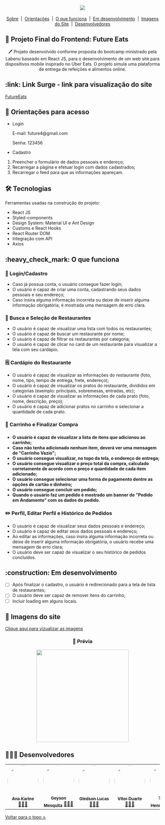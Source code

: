 <h1 id= "top" align="center"><img src="https://user-images.githubusercontent.com/94838711/159172619-1380f7fe-63a9-4756-ab53-fe4a4224695f.png" />
</h1>

<p align="center">
  <a href="#sobre">Sobre</a> &#xa0;|&#xa0; 
  <a href="#orientar">Orientações</a> &#xa0;|&#xa0; 
  <a href="#funciona">O que funciona</a> &#xa0;|&#xa0;
  <a href="#pendente">Em desenvolvimento</a> &#xa0;|&#xa0;
  <a href="#imagens">Imagens do Site</a>  &#xa0;|&#xa0;
  <a href="#desenvolvedores">Desenvolvedores</a> 
</p>

<h2 id="sobre">🍔 Projeto Final do Frontend: Future Eats </h2>

<p align="center">🖊️ Projeto desenvolvido conforme proposta do bootcamp ministrado pela Labenu baseado em React JS, para o desenvolvimento de um web site para dispositivos mobile inspirado no Uber Eats. O projeto simula uma plataforma de entrega de refeições e alimentos online. </p>

<h2 id="link">:link: Link Surge - link para visualização do site</h2>
 <a href="https://futureeats-lebefood4.surge.sh/">FutureEats</a>
 
 <h2 id="orientar">🚨 Orientações para acesso</h2>
 
* Login
  <p>E-mail: future4@gmail.com</p>
  <p>Senha: 123456</p>

* Cadastro

1. Preencher o formulário de dados pessoais e endereço;
2. Recarregar a página e efetuar login com dados cadastrados;
3. Recarregar o feed para que as informações apareçam.

<h2 id="tecnologias"> 🛠 Tecnologias </h2>

Ferramentas usadas na construção do projeto:

* React JS
* Styled-components
* Design System: Material UI e Ant Design
* Customs e React Hooks
* React Router DOM
* Integração com API
* Axios

<h2 id="funciona">:heavy_check_mark: O que funciona</h2>

<h3> 👤 Login/Cadastro</h3>

* Caso já possua conta, o usuário consegue fazer login;
* O usuário é capaz de criar uma conta, cadastrando seus dados pessoais e seu endereço;
* Caso insira alguma informação incorreta ou deixe de inserir alguma informação obrigatória, é mostrada uma mensagem de erro clara.

<h3>🔎 Busca e Seleção de Restaurantes</h3>

* O usuário é capaz de visualizar uma lista com todos os restaurantes;
* O usuário é capaz de buscar um restaurante por nome;
* O usuário é capaz de filtrar os restaurantes por categoria;
* O usuário é capaz de clicar no card de um restaurante para visualizar a tela com seu cardápio.

<h3>🗒️ Cardápio do Restaurante</h3>

* O usuário é capaz de visualizar as informações do restaurante (foto, nome, tipo, tempo de entrega, frete, endereço);
* O usuário é capaz de visualizar os pratos do restaurante, divididos em categorias (exemplo: principais, sobremesas, entradas, etc);
* O usuário é capaz de visualizar as informações de cada prato (foto, nome, descrição, preço);
* O usuário é capaz de adicionar pratos no carrinho e selecionar a quantidade de cada prato.

<h3>🛒 Carrinho e Finalizar Compra<h3> 

<h4>
  
* O usuário é capaz de visualizar a lista de itens que adicionou ao carrinho;
* Caso não tenha adicionado nenhum item, deverá ver uma mensagem de "Carrinho Vazio";
* O usuário consegue visualizar, no topo da tela, o endereço de entrega;
* O usuário consegue visualizar o preço total da compra, calculado corretamente de acordo com o preço e quantidade de cada item adicionado;
* O usuário consegue selecionar uma forma de pagamento dentre as opções de cartão e dinheiro;
* O usuário consegue concluir um pedido;
* Quando o usuário faz um pedido é mostrado um banner de "Pedido em Andamento" com os dados do pedido.

</h4>  
  
<h3>✏️ Perfil, Editar Perfil e Histórico de Pedidos</h3>
  
* O usuário é capaz de visualizar seus dados pessoais e endereço;
* O usuário é capaz de editar seus dados pessoais e endereço;
* Ao editar as informações, caso insira alguma informação incorreta ou deixe de inserir alguma informação obrigatória, o usuário recebe uma mensagem de erro clara;
* O usuário deve ser capaz de visualizar o seu histórico de pedidos concluídos.
 
<h2 id="pendente">:construction: Em desenvolvimento</h2>

- [ ] Após finalizar o cadastro, o usuário é redirecionado para a tela de lista de restaurantes;
- [ ] O usuário deve ser capaz de remover itens do carrinho;
- [ ] Incluir loading em alguns locais.

<h2 id ="imagens"> 📱 Imagens do site </h2>
<a href="https://drive.google.com/file/d/1Zdb2KuOSYQHtqxiMsUPDjtcDyeliJKP2/view?usp=sharing">Clique aqui para vizualizar as imagens</a>

<h3 align="center">👀 Prévia</h3>

  <p align="center">
  <img width="300" src="https://user-images.githubusercontent.com/94838711/159330500-9925bba6-fd43-4ee1-9b82-660999323d4d.gif"/>
  </p>

<h2 id="desenvolvedores">👷🏻‍♂ Desenvolvedores</h2>

<table> 
<tr>
 
 <td align="center"><a href="https://github.com/future4code/vaughan-Ana-Silva"><img style="border-radius: 50%" src="https://user-images.githubusercontent.com/94838711/158080211-ef52ad45-7600-4479-998b-f6c423de7576.png" width="100px" alt=""/>
 <br />
 <sub><b>Ana Karine</b></sub></a> <a href="https://github.com/future4code/vaughan-Ana-Silva">👩🏻‍💻</a></td>
  
  <td align="center"><a href="https://github.com/future4code/vaughan-Geyson-Sousa"><img style="border-radius: 50%" src="https://user-images.githubusercontent.com/94838711/158080839-3526a9ab-2ccf-4278-bd97-6e4f8c1a424d.png" width="100px" alt=""/>
 <br />
 <sub><b>Geyson Mesquita</b></sub></a> <a href="https://github.com/future4code/vaughan-Geyson-Sousa">👨🏽‍💻</a></td>
  
  <td align="center"><a href="https://github.com/future4code/vaughan-Gledson-Souto"><img style="border-radius: 50%" src="https://user-images.githubusercontent.com/94838711/158081019-60ba355e-131e-4b30-bf9f-c6ab73ea976c.png" width="100px" alt=""/>
 <br />
 <sub><b>Gledson Lucas</b></sub></a> <a href="https://github.com/future4code/vaughan-Gledson-Souto">🧑🏻‍💻</a></td>
  
  <td align="center"><a href="https://github.com/future4code/vaughan-Vitor-Passo"><img style="border-radius: 50%" src="https://user-images.githubusercontent.com/94838711/159173349-17f4949d-3ab8-415a-82ed-c9ee02ac986e.jpg" width="100px" alt=""/>
 <br />
 <sub><b>Vítor Duarte</b></sub></a> <a href="https://github.com/future4code/vaughan-Vitor-Passo">🧑🏻‍💻</a></td>
  
  <td align="center"><a href="https://github.com/future4code/vaughan-Thiago-Araujo"><img style="border-radius: 50%" src="https://user-images.githubusercontent.com/94838711/159173361-05ba2de1-4bb6-4fbe-8ee7-68aa4a4e2c27.jpg" width="100px" alt=""/>
 <br />
 <sub><b>Thiago Henrique</b></sub></a> <a href="https://github.com/future4code/vaughan-Thiago-Araujo">👨🏽‍💻</a></td>
  
</tr>
</table>

<a href="#top">Voltar para o topo 🔝</a>

